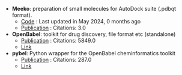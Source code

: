 - **Meeko**: preparation of small molecules for AutoDock suite (.pdbqt format).
	- [Code](https://github.com/forlilab/Meeko) : Last updated in May 2024, 0 months ago
	- [Publication](https://doi.org/10.1017/qrd.2022.18) : Citations: 3.0
- **OpenBabel**: toolkit for drug discovery, file format etc (standalone)
	- [Publication](https://doi.org/10.1186/1758-2946-3-33) : Citations: 5849.0
	- [Link](http://openbabel.org/wiki/Main_Page)
- **pybel**: Python wrapper for the OpenBabel cheminformatics toolkit
	- [Publication](https://doi.org10.1186/1752-153X-2-5) : Citations: 287.0
	- [Link](https://openbabel.org/docs/UseTheLibrary/Python_Pybel.html)
